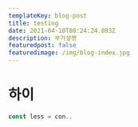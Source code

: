 ```yaml
---
templateKey: blog-post
title: testing
date: 2021-04-10T08:24:24.893Z
description: 부가설명
featuredpost: false
featuredimage: /img/blog-index.jpg
---
```

# 하이
```javascript
const less = con..
```